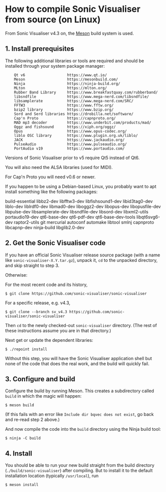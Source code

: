 
# How to compile Sonic Visualiser from source (on Linux)

From Sonic Visualiser v4.3 on, the [Meson](https://mesonbuild.com)
build system is used.

## 1. Install prerequisites

The following additional libraries or tools are required and should be
installed through your system package manager:

        Qt v6                   https://www.qt.io/
        Meson                   https://mesonbuild.com/
        Ninja                   https://ninja-build.org/
        MLton                   https://mlton.org/
        Rubber Band Library     https://www.breakfastquay.com/rubberband/
        libsndfile              https://www.mega-nerd.com/libsndfile/
        libsamplerate           https://www.mega-nerd.com/SRC/
        FFTW3                   https://www.fftw.org/
        bzip2 library           https://www.bzip.org/
        Sord and Serd libraries https://drobilla.net/software/
        Cap'n Proto             https://capnproto.org/
        MAD mp3 decoder         https://www.underbit.com/products/mad/
        Oggz and fishsound      https://xiph.org/oggz/
        Opus                    https://www.opus-codec.org/
        liblo OSC library       https://www.plugin.org.uk/liblo/
        JACK                    https://www.jackaudio.org/
        PulseAudio              https://www.pulseaudio.org/
        PortAudio v19           https://www.portaudio.com/

Versions of Sonic Visualiser prior to v5 require Qt5 instead of Qt6.

You will also need the ALSA libraries (used for MIDI).

For Cap'n Proto you will need v0.6 or newer.

If you happen to be using a Debian-based Linux, you probably want to
apt install something like the following packages:

build-essential libbz2-dev libfftw3-dev libfishsound1-dev libid3tag0-dev liblo-dev liblrdf0-dev libmad0-dev liboggz2-dev libopus-dev libopusfile-dev libpulse-dev libsamplerate-dev libsndfile-dev libsord-dev libxml2-utils portaudio19-dev qt6-base-dev qt6-pdf-dev qt6-base-dev-tools libqt6svg6-dev raptor2-utils git mercurial autoconf automake libtool smlnj capnproto libcapnp-dev ninja-build libglib2.0-dev

## 2. Get the Sonic Visualiser code

If you have an official Sonic Visualiser release source package (with
a name like `sonic-visualiser-X.Y.tar.gz`), unpack it, `cd` to the
unpacked directory, and skip straight to step 3.

Otherwise:

For the most recent code and its history,

```
$ git clone https://github.com/sonic-visualiser/sonic-visualiser
```

For a specific release, e.g. v4.3,

```
$ git clone --branch sv_v4.3 https://github.com/sonic-visualiser/sonic-visualiser
```

Then `cd` to the newly checked-out `sonic-visualiser` directory. (The
rest of these instructions assume you are in that directory.)

Next get or update the dependent libraries:

```
$ ./repoint install
```

Without this step, you will have the Sonic Visualiser application
shell but none of the code that does the real work, and the build will
quickly fail.

## 3. Configure and build

Configure the build by running Meson. This creates a subdirectory
called `build` in which the magic will happen:

```
$ meson build
```

(If this fails with an error like `Include dir bqvec does not exist`,
go back and re-read step 2 above.)

And now compile the code into the `build` directory using the Ninja
build tool:

```
$ ninja -C build
```

## 4. Install

You should be able to run your new build straight from the build
directory (`./build/sonic-visualiser`) after compiling. But to install
it to the default installation location (typically `/usr/local`), run

```
$ meson install
```
